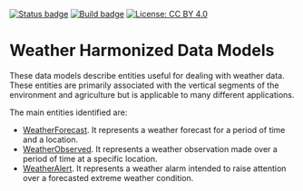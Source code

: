 [![Status badge](https://img.shields.io/badge/status-draft-red.svg)](RELEASE_NOTES)
[![Build badge](https://img.shields.io/travis/smart-data-models/dataModel.Weather.svg "Travis build status")](https://travis-ci.org/smart-data-models/dataModel.Weather/)
[![License: CC BY 4.0](https://img.shields.io/badge/License-CC%20BY%204.0-lightgrey.svg)](https://creativecommons.org/licenses/by/4.0/)
# Weather Harmonized Data Models

These data models describe entities useful for dealing with weather data. These
entities are primarily associated with the vertical segments of the environment
and agriculture but is applicable to many different applications.

The main entities identified are:

-   [WeatherForecast](./WeatherForecast/README.md). It represents a weather
    forecast for a period of time and a location.
-   [WeatherObserved](./WeatherObserved/README.md). It represents a weather
    observation made over a period of time at a specific location.
-   [WeatherAlert](./WeatherAlert/README.md). It represents a weather alarm
    intended to raise attention over a forecasted extreme weather condition.
